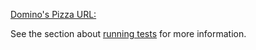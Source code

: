 [Domino's Pizza URL:](https://3oc6i.csb.app/)

See the section about [running tests](https://facebook.github.io/create-react-app/docs/running-tests) for more information.
